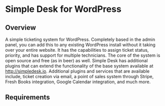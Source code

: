 Simple Desk for WordPress
==============

## Overview
A simple ticketing system for WordPress. Completely based in the admin panel, you can add this to any existing WordPress install without it taking over your entire website. It has the capabilities to assign ticket status, priority, and has support for multiple technicians. The core of the system is open source and free (as in beer) as well. Simple Desk has additional plugins that can extend the functionality of the base system available at http://simpledesk.io. Additional plugins and services that are available include, ticket creation via email, a point of sales system through Stripe, Fresh Books integration, Google Calendar integration, and much more.

## Requirements
